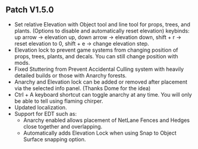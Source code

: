 ﻿## Patch V1.5.0
* Set relative Elevation with Object tool and line tool for props, trees, and plants. (Options to disable and automatically reset elevation) keybinds: up arrow -> elevation up, down arrow -> elevation down, shift + r -> reset elevation to 0, shift + e -> change elevation step.
* Elevation lock to prevent game systems from changing position of props, trees, plants, and decals. You can still change position with mods.
* Fixed Stuttering from Prevent Accidental Culling system with heavily detailed builds or those with Anarchy forests.
* Anarchy and Elevation lock can be added or removed after placement via the selected info panel. (Thanks Dome for the idea)
* Ctrl + A keyboard shortcut can toggle anarchy at any time. You will only be able to tell using flaming chirper.
* Updated localization.
* Support for EDT such as: 
	* Anarchy enabled allows placement of NetLane Fences and Hedges close together and overlapping.
	* Automatically adds Elevation Lock when using Snap to Object Surface snapping option.
